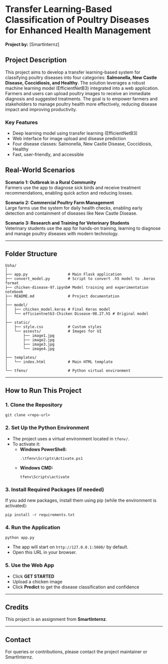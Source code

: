 # Transfer Learning-Based Classification of Poultry Diseases for Enhanced Health Management

**Project by:** [SmartInternz]

## Project Description

This project aims to develop a transfer learning-based system for classifying poultry diseases into four categories: **Salmonella, New Castle Disease, Coccidiosis, and Healthy**. The solution leverages a robust machine learning model (EfficientNetB3) integrated into a web application. Farmers and users can upload poultry images to receive an immediate diagnosis and suggested treatments. The goal is to empower farmers and stakeholders to manage poultry health more effectively, reducing disease impact and improving productivity.

### Key Features

- Deep learning model using transfer learning (EfficientNetB3)
- Web interface for image upload and disease prediction
- Four disease classes: Salmonella, New Castle Disease, Coccidiosis, Healthy
- Fast, user-friendly, and accessible

## Real-World Scenarios

**Scenario 1: Outbreak in a Rural Community**  
Farmers use the app to diagnose sick birds and receive treatment recommendations, enabling quick action and reducing losses.

**Scenario 2: Commercial Poultry Farm Management**  
Large farms use the system for daily health checks, enabling early detection and containment of diseases like New Castle Disease.

**Scenario 3: Research and Training for Veterinary Students**  
Veterinary students use the app for hands-on training, learning to diagnose and manage poultry diseases with modern technology.

---

## Folder Structure

```
Usha/
│
├── app.py                  # Main Flask application
├── convert_model.py        # Script to convert .h5 model to .keras format
├── chicken-disease-97.ipynb# Model training and experimentation notebook
├── README.md               # Project documentation
│
├── model/
│   ├── chicken_model.keras # Final Keras model
│   └── efficientnetb3-Chicken Disease-98.27.h5 # Original model
│
├── static/
│   ├── style.css           # Custom styles
│   └── assests/            # Images for UI
│       ├── image1.jpg
│       ├── image2.jpg
│       ├── image3.jpg
│       └── image4.jpg
│
├── templates/
│   └── index.html          # Main HTML template
│
└── tfenv/                  # Python virtual environment
```

---

## How to Run This Project

### 1. Clone the Repository

```
git clone <repo-url>
```

### 2. Set Up the Python Environment

- The project uses a virtual environment located in `tfenv/`.
- To activate it:
  - **Windows PowerShell:**
    ```
    .\tfenv\Scripts\Activate.ps1
    ```
  - **Windows CMD:**
    ```
    tfenv\Scripts\activate
    ```

### 3. Install Required Packages (if needed)

If you add new packages, install them using pip (while the environment is activated):

```
pip install -r requirements.txt
```

### 4. Run the Application

```
python app.py
```

- The app will start on `http://127.0.0.1:5000/` by default.
- Open this URL in your browser.

### 5. Use the Web App

- Click **GET STARTED**
- Upload a chicken image
- Click **Predict** to get the disease classification and confidence

---

## Credits

This project is an assignment from **SmartInternz**.

---

## Contact

For queries or contributions, please contact the project maintainer or SmartInternz.
